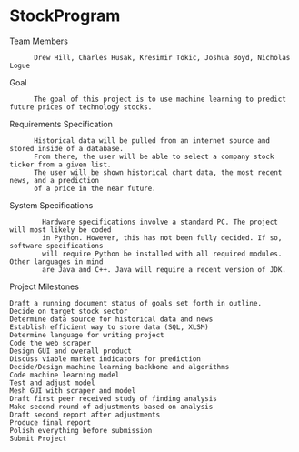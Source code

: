 # StockProgram

Team Members

          Drew Hill, Charles Husak, Kresimir Tokic, Joshua Boyd, Nicholas Logue

Goal

          The goal of this project is to use machine learning to predict future prices of technology stocks.

Requirements Specification

          Historical data will be pulled from an internet source and stored inside of a database. 
          From there, the user will be able to select a company stock ticker from a given list. 
          The user will be shown historical chart data, the most recent news, and a prediction 
          of a price in the near future.

System Specifications

            Hardware specifications involve a standard PC. The project will most likely be coded 
            in Python. However, this has not been fully decided. If so, software specifications 
            will require Python be installed with all required modules. Other languages in mind 
            are Java and C++. Java will require a recent version of JDK.

Project Milestones

    Draft a running document status of goals set forth in outline.
    Decide on target stock sector
    Determine data source for historical data and news
    Establish efficient way to store data (SQL, XLSM)
    Determine language for writing project
    Code the web scraper
    Design GUI and overall product
    Discuss viable market indicators for prediction
    Decide/Design machine learning backbone and algorithms
    Code machine learning model
    Test and adjust model
    Mesh GUI with scraper and model
    Draft first peer received study of finding analysis
    Make second round of adjustments based on analysis
    Draft second report after adjustments
    Produce final report
    Polish everything before submission
    Submit Project
